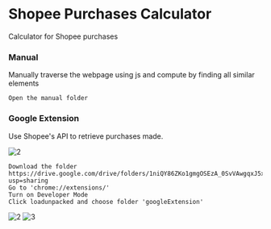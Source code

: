 # Shopee Purchases Calculator

Calculator for Shopee purchases

### Manual
Manually traverse the webpage using js and compute by finding all similar elements

	Open the manual folder

### Google Extension
Use Shopee's API to retrieve purchases made.

![2](https://user-images.githubusercontent.com/47263311/167608462-0253094a-07d3-43bc-9893-d02d5838245b.jpg)

	Download the folder https://drive.google.com/drive/folders/1niQY86ZKo1gmgOSEzA_0SvVAwgqxJ5xj?usp=sharing
	Go to 'chrome://extensions/'
	Turn on Developer Mode
	Click loadunpacked and choose folder 'googleExtension'
	
![2](https://user-images.githubusercontent.com/47263311/167609062-f14d6af1-8700-452d-99fe-9a74566d916c.PNG)
![3](https://user-images.githubusercontent.com/47263311/167609069-1bf45279-b0e6-4b29-99c2-7dc5a62f17fd.PNG)
